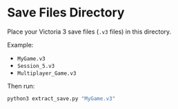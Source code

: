 # Save Files Directory

Place your Victoria 3 save files (`.v3` files) in this directory.

Example:
- `MyGame.v3`
- `Session_5.v3`
- `Multiplayer_Game.v3`

Then run:
```bash
python3 extract_save.py "MyGame.v3"
```